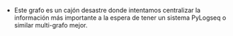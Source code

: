 - Este grafo es un cajón desastre donde intentamos centralizar la información más importante a la espera de tener un sistema PyLogseq o similar multi-grafo mejor.
